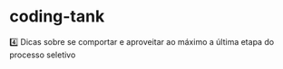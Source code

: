 # coding-tank
4️⃣ Dicas sobre se comportar e aproveitar ao máximo a última etapa do processo seletivo

